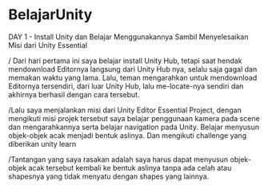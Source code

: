 # BelajarUnity

DAY 1 - Install Unity dan Belajar Menggunakannya Sambil Menyelesaikan Misi dari Unity Essential

/ Dari hari pertama ini saya belajar install Unity Hub, tetapi saat hendak mendownload Editornya langsung dari Unity Hub nya, selalu saja gagal dan memakan waktu yang lama. Lalu, teman mengarahkan untuk mendownload Editornya tersendiri, dari luar Unity Hub, lalu me-locate-nya sendiri dan akhirnya berhasil dengan cara tersebut.

/Lalu saya menjalankan misi dari Unity Editor Essential Project, dengan mengikuti misi projek tersebut saya belajar penggunaan kamera pada scene dan mengarahkannya serta belajar navigation pada Unity. Belajar menyusun objek-objek acak menjadi bentuk aslinya. Dan mengikuti challenge yang diberikan unity learn

/Tantangan yang saya rasakan adalah saya harus dapat menyusun objek-objek acak tersebut kembali ke bentuk aslinya tanpa ada celah atau shapesnya yang tidak menyatu dengan shapes yang lainnya.
